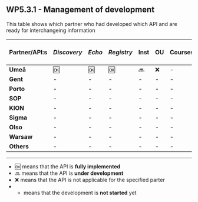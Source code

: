 ## WP5.3.1 - Management of development

This table shows which partner who had developed which API and are ready for interchangeing information

| Partner/API:s | *Discovery* | *Echo* | *Registry* | **Inst** | **OU** | **Courses** | **Simple Cource Rep** | 
| ------------- | ----------- | ------ | ---------- | -------- | ------ | ----------- | --------------------- |
| **Umeå**      |    :ok:     |  :ok:  |    :ok:    | :soon:   |   :x:  |      -      |           -           |
| **Gent**      |     -       |   -    |     -      |    -     |   -    |      -      |           -           |
| **Porto**     |     -       |   -    |     -      |    -     |   -    |      -      |           -           |
| **SOP**       |     -       |   -    |     -      |    -     |   -    |      -      |           -           |
| **KION**      |     -       |   -    |     -      |    -     |   -    |      -      |           -           |
| **Sigma**     |     -       |   -    |     -      |    -     |   -    |      -      |           -           |
| **Olso**      |     -       |   -    |     -      |    -     |   -    |      -      |           -           |
| **Warsaw**    |     -       |   -    |     -      |    -     |   -    |      -      |           -           |
| **Others**    |     -       |   -    |     -      |    -     |   -    |      -      |           -           |

---
* :ok: means that the API is **fully implemented**
* :soon: means that the API is **under development**
* :x: means that the API is not applicable for the specified parter 
* - means that the development is **not started** yet
